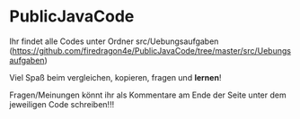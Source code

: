 # PublicJavaCode

Ihr findet alle Codes unter Ordner src/Uebungsaufgaben
(https://github.com/firedragon4e/PublicJavaCode/tree/master/src/Uebungsaufgaben)

Viel Spaß beim vergleichen, kopieren, fragen und **lernen**!

Fragen/Meinungen könnt ihr als Kommentare am Ende der Seite unter dem jeweiligen Code schreiben!!!
